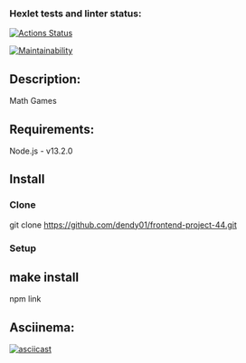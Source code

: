 ### Hexlet tests and linter status:
[![Actions Status](https://github.com/dendy01/frontend-project-44/workflows/hexlet-check/badge.svg)](https://github.com/dendy01/frontend-project-44/actions)

[![Maintainability](https://api.codeclimate.com/v1/badges/38d947893fe21d381632/maintainability)](https://codeclimate.com/github/dendy01/frontend-project-44/maintainability)

## Description:
Math Games

## Requirements:
Node.js - v13.2.0

## Install

### Clone
git clone https://github.com/dendy01/frontend-project-44.git

### Setup
make install
---
npm link

## Asciinema:
[![asciicast](https://asciinema.org/a/F4dSpGEaYLqTqQbjXl8eF4qYC.svg)](https://asciinema.org/a/F4dSpGEaYLqTqQbjXl8eF4qYC)